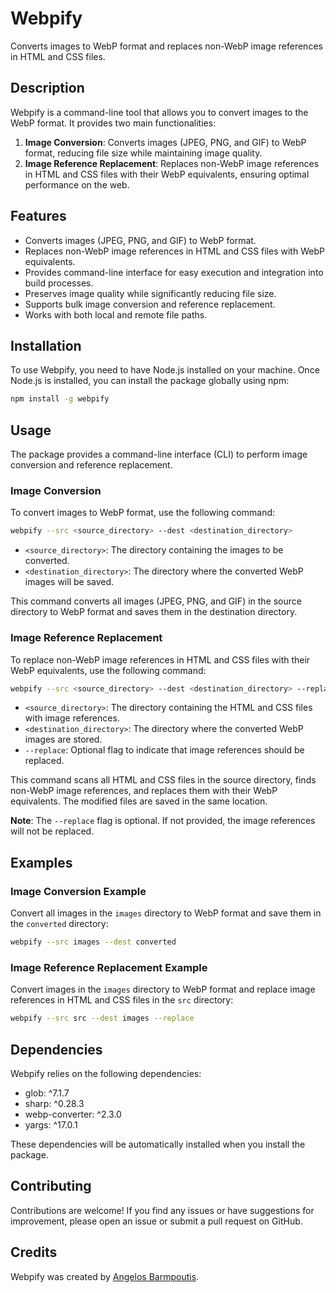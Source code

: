 # Webpify

Converts images to WebP format and replaces non-WebP image references in HTML and CSS files.

## Description

Webpify is a command-line tool that allows you to convert images to the WebP format. It provides two main functionalities:

1. **Image Conversion**: Converts images (JPEG, PNG, and GIF) to WebP format, reducing file size while maintaining image quality.
2. **Image Reference Replacement**: Replaces non-WebP image references in HTML and CSS files with their WebP equivalents, ensuring optimal performance on the web.

## Features

- Converts images (JPEG, PNG, and GIF) to WebP format.
- Replaces non-WebP image references in HTML and CSS files with WebP equivalents.
- Provides command-line interface for easy execution and integration into build processes.
- Preserves image quality while significantly reducing file size.
- Supports bulk image conversion and reference replacement.
- Works with both local and remote file paths.

## Installation

To use Webpify, you need to have Node.js installed on your machine. Once Node.js is installed, you can install the package globally using npm:

```bash
npm install -g webpify
```

## Usage

The package provides a command-line interface (CLI) to perform image conversion and reference replacement.

### Image Conversion

To convert images to WebP format, use the following command:

```bash
webpify --src <source_directory> --dest <destination_directory>
```

- `<source_directory>`: The directory containing the images to be converted.
- `<destination_directory>`: The directory where the converted WebP images will be saved.

This command converts all images (JPEG, PNG, and GIF) in the source directory to WebP format and saves them in the destination directory.

### Image Reference Replacement

To replace non-WebP image references in HTML and CSS files with their WebP equivalents, use the following command:

```bash
webpify --src <source_directory> --dest <destination_directory> --replace
```

- `<source_directory>`: The directory containing the HTML and CSS files with image references.
- `<destination_directory>`: The directory where the converted WebP images are stored.
- `--replace`: Optional flag to indicate that image references should be replaced.

This command scans all HTML and CSS files in the source directory, finds non-WebP image references, and replaces them with their WebP equivalents. The modified files are saved in the same location.

**Note**: The `--replace` flag is optional. If not provided, the image references will not be replaced.

## Examples

### Image Conversion Example

Convert all images in the `images` directory to WebP format and save them in the `converted` directory:

```bash
webpify --src images --dest converted
```

### Image Reference Replacement Example

Convert images in the `images` directory to WebP format and replace image references in HTML and CSS files in the `src` directory:

```bash
webpify --src src --dest images --replace
```

## Dependencies

Webpify relies on the following dependencies:

- glob: ^7.1.7
- sharp: ^0.28.3
- webp-converter: ^2.3.0
- yargs: ^17.0.1

These dependencies will be automatically installed when you install the package.

## Contributing

Contributions are welcome! If you find any issues or have suggestions for improvement, please open an issue or submit a pull request on GitHub.

## Credits

Webpify was created by [Angelos Barmpoutis](https://github.com/Angelos-Barmpoutis).
